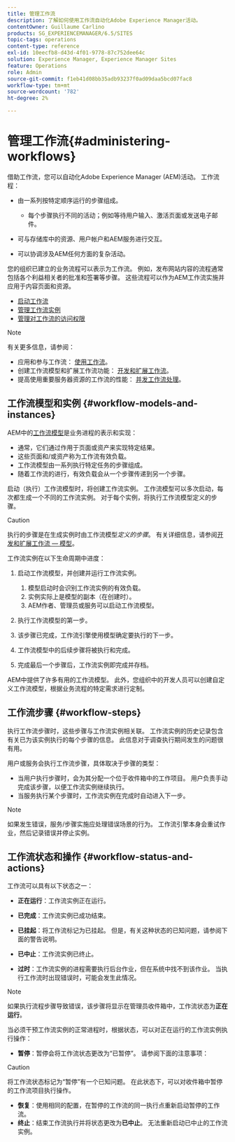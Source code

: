 ```yaml
---
title: 管理工作流
description: 了解如何使用工作流自动化Adobe Experience Manager活动。
contentOwner: Guillaume Carlino
products: SG_EXPERIENCEMANAGER/6.5/SITES
topic-tags: operations
content-type: reference
exl-id: 10eecfb8-d43d-4f01-9778-87c752dee64c
solution: Experience Manager, Experience Manager Sites
feature: Operations
role: Admin
source-git-commit: f1eb41d08bb35adb93237f0ad09daa5bcd07fac8
workflow-type: tm+mt
source-wordcount: '782'
ht-degree: 2%

---
```


# 管理工作流{#administering-workflows}

借助工作流，您可以自动化Adobe Experience Manager (AEM)活动。 工作流程：

* 由一系列按特定顺序运行的步骤组成。

   * 每个步骤执行不同的活动；例如等待用户输入、激活页面或发送电子邮件。

* 可与存储库中的资源、用户帐户和AEM服务进行交互。
* 可以协调涉及AEM任何方面的复杂活动。

您的组织已建立的业务流程可以表示为工作流。 例如，发布网站内容的流程通常包括各个利益相关者的批准和签署等步骤。 这些流程可以作为AEM工作流实施并应用于内容页面和资源。

* [启动工作流](/help/sites-administering/workflows-starting.md)
* [管理工作流实例](/help/sites-administering/workflows-administering.md)
* [管理对工作流的访问权限](/help/sites-administering/workflows-managing.md)

>[!NOTE]
>
>有关更多信息，请参阅：
>
>* 应用和参与工作流： [使用工作流](/help/sites-authoring/workflows.md)。
>* 创建工作流模型和扩展工作流功能： [开发和扩展工作流](/help/sites-developing/workflows.md)。
>* 提高使用重要服务器资源的工作流的性能： [并发工作流处理](/help/sites-deploying/configuring-performance.md#concurrent-workflow-processing)。
>

## 工作流模型和实例 {#workflow-models-and-instances}

AEM中的[工作流模型](/help/sites-developing/workflows.md#model)是业务进程的表示和实现：

* 通常，它们通过作用于页面或资产来实现特定结果。
* 这些页面和/或资产称为工作流有效负载。
* 工作流模型由一系列执行特定任务的步骤组成。
* 随着工作流的进行，有效负载会从一个步骤传递到另一个步骤。

启动（执行）工作流模型时，将创建工作流实例。 工作流模型可以多次启动，每次都生成一个不同的工作流实例。 对于每个实例，将执行工作流模型定义的步骤。

>[!CAUTION]
>
>执行的步骤是在生成实例时由工作流模型&#x200B;*定义的步骤*。 有关详细信息，请参阅[开发和扩展工作流 — 模型](/help/sites-developing/workflows.md#model)。

工作流实例在以下生命周期中进度：

1. 启动工作流模型，并创建并运行工作流实例。

   1. 模型启动时会识别工作流实例的有效负载。
   1. 实例实际上是模型的副本（在创建时）。
   1. AEM作者、管理员或服务可以启动工作流模型。

1. 执行工作流模型的第一步。
1. 该步骤已完成，工作流引擎使用模型确定要执行的下一步。
1. 工作流模型中的后续步骤将被执行和完成。
1. 完成最后一个步骤后，工作流实例即完成并存档。

AEM中提供了许多有用的工作流模型。 此外，您组织中的开发人员可以创建自定义工作流模型，根据业务流程的特定需求进行定制。

## 工作流步骤 {#workflow-steps}

执行工作流步骤时，这些步骤与工作流实例相关联。 工作流实例的历史记录包含有关已为该实例执行的每个步骤的信息。 此信息对于调查执行期间发生的问题很有用。

用户或服务会执行工作流步骤，具体取决于步骤的类型：

* 当用户执行步骤时，会为其分配一个位于收件箱中的工作项目。 用户负责手动完成该步骤，以便工作流实例继续执行。
* 当服务执行某个步骤时，工作流实例在完成时自动进入下一步。

>[!NOTE]
>
>如果发生错误，服务/步骤实施应处理错误场景的行为。 工作流引擎本身会重试作业，然后记录错误并停止实例。

## 工作流状态和操作 {#workflow-status-and-actions}

工作流可以具有以下状态之一：

* **正在运行**：工作流实例正在运行。
* **已完成**：工作流实例已成功结束。

* **已挂起**：将工作流标记为已挂起。 但是，有关这种状态的已知问题，请参阅下面的警告说明。
* **已中止**：工作流实例已终止。
* **过时**：工作流实例的进程需要执行后台作业，但在系统中找不到该作业。 当执行工作流时出现错误时，可能会发生此情况。

>[!NOTE]
>
>如果执行流程步骤导致错误，该步骤将显示在管理员收件箱中，工作流状态为&#x200B;**正在运行**。

当必须干预工作流实例的正常进程时，根据状态，可以对正在运行的工作流实例执行操作：

* **暂停**：暂停会将工作流状态更改为“已暂停”。 请参阅下面的注意事项：

>[!CAUTION]
>
>将工作流状态标记为“暂停”有一个已知问题。 在此状态下，可以对收件箱中暂停的工作流项目执行操作。

* **恢复**：使用相同的配置，在暂停的工作流的同一执行点重新启动暂停的工作流。
* **终止**：结束工作流执行并将状态更改为&#x200B;**已中止**。 无法重新启动已中止的工作流实例。
